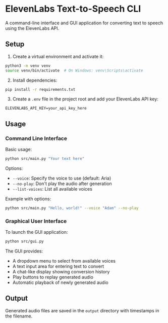 # ElevenLabs Text-to-Speech CLI

A command-line interface and GUI application for converting text to speech using the ElevenLabs API.

## Setup

1. Create a virtual environment and activate it:

```bash
python3 -m venv venv
source venv/bin/activate  # On Windows: venv\Scripts\activate
```

2. Install dependencies:

```bash
pip install -r requirements.txt
```

3. Create a `.env` file in the project root and add your ElevenLabs API key:

```
ELEVENLABS_API_KEY=your_api_key_here
```

## Usage

### Command Line Interface

Basic usage:

```bash
python src/main.py "Your text here"
```

Options:

- `--voice`: Specify the voice to use (default: Aria)
- `--no-play`: Don't play the audio after generation
- `--list-voices`: List all available voices

Example with options:

```bash
python src/main.py "Hello, world!" --voice "Adam" --no-play
```

### Graphical User Interface

To launch the GUI application:

```bash
python src/gui.py
```

The GUI provides:

- A dropdown menu to select from available voices
- A text input area for entering text to convert
- A chat-like display showing conversion history
- Play buttons to replay generated audio
- Automatic playback of newly generated audio

## Output

Generated audio files are saved in the `output` directory with timestamps in the filename.
